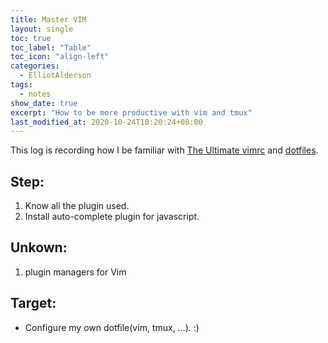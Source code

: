 ```yaml
---
title: Master VIM
layout: single
toc: true
toc_label: "Table"
toc_icon: "align-left"
categories:
  - ElliotAlderson
tags:
  - notes
show_date: true
excerpt: "How to be more productive with vim and tmux"
last_modified_at: 2020-10-24T10:20:24+08:00
---
```


This log is recording how I be familiar with [The Ultimate vimrc](https://github.com/amix/vimrc)  and [dotfiles](https://github.com/lkfo415579/dotfiles).

## Step:

1. Know all the plugin used.
2. Install auto-complete plugin for javascript.

## Unkown:

1. plugin managers for Vim

## Target:

- Configure my own dotfile(vim, tmux, ...). :)
